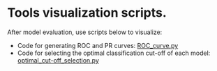# Tools visualization scripts.
After model evaluation, use scripts below to visualize:
- Code for generating ROC and PR curves: [ROC_curve.py](4.downstream_analysis/ROC_curve.py)
- Code for selecting the optimal classification cut-off of each model:  [optimal_cut-off_selection.py](4.downstream_analysis/optimal_cut-off_selection.py)
